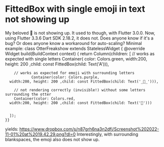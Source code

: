 
# FittedBox with single emoji in text not showing up

My beloved 🦦 is not showing up. It used to though, with Flutter 3.0.0.
Now, using Flutter 3.3.6 Dart SDK 2.18.2, it does not.
Does anyone know if it's a bug? Or does anyone know a workaround for auto-scaling?
Minimal example:
class OtterFreakshow extends StatelessWidget {
  @override
  Widget build(BuildContext context) {
    return 
      Column(children: [
        // works as expected with single letters
        Container(
      color: Colors.green,
      width:200, height: 200 ,child: const FittedBox(child: Text('A'))),
              
        // works as expected for emoji with surrounding letters
                Container(color: Colors.purple,
      width:200, height: 200 ,child: const FittedBox(child: Text('_🦦_'))),
        
        // not rendering correctly (invisible!) without some letters surrounding the otter
        Container(color: Colors.red,
      width:200, height: 200 ,child: const FittedBox(child: Text('🦦')))
      
      
      ]);
    }}

yields:
https://www.dropbox.com/s/n87grh6na3n2dfj/Screenshot%202022-11-01%20at%2019.42.29.png?dl=0
Interestingly, with surrounding blankspaces, the emoji also does not show up.

        
